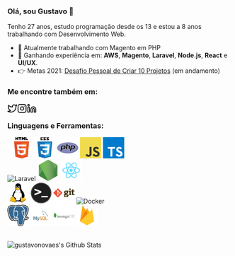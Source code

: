 ### Olá, sou Gustavo :wave:

Tenho 27 anos, estudo programação desde os 13 e estou a 8 anos trabalhando com Desenvolvimento Web.


- :hammer: Atualmente trabalhando com Magento em PHP
- :seedling: Ganhando experiência em: **AWS**, **Magento**, **Laravel**, **Node.js**, **React** e **UI/UX**.
- :point_right: Metas 2021: [Desafio Pessoal de Criar 10 Projetos](https://github.com/gustavonovaes/multiplayer-game-php-swoole-websocket/blob/master/README.md#why) (em andamento)



### Me encontre também em:

[<img align="left" alt="Gustavo Novaes" width="22px" src="https://raw.githubusercontent.com/feathericons/feather/master/icons/twitter.svg" />][twitter]
[<img align="left" alt="Gustavo Novaes" width="22px" src="https://raw.githubusercontent.com/feathericons/feather/master/icons/instagram.svg" />][instagram]
[<img align="left" alt="Gustavo Novaes" width="22px" src="https://raw.githubusercontent.com/feathericons/feather/master/icons/linkedin.svg" />][linkedin]

<br />

### Linguagens e Ferramentas:

&nbsp;
<img width="48px" src="https://raw.githubusercontent.com/github/explore/80688e429a7d4ef2fca1e82350fe8e3517d3494d/topics/html/html.png" title="HTML" />
<img width="48px" src="https://raw.githubusercontent.com/github/explore/80688e429a7d4ef2fca1e82350fe8e3517d3494d/topics/css/css.png" title="CSS" />
<img width="48px" src="https://raw.githubusercontent.com/github/explore/ccc16358ac4530c6a69b1b80c7223cd2744dea83/topics/php/php.png" title="PHP" />
<img width="48px" src="https://raw.githubusercontent.com/github/explore/80688e429a7d4ef2fca1e82350fe8e3517d3494d/topics/javascript/javascript.png" title="JavaScript" />
<img width="48px" src="https://raw.githubusercontent.com/github/explore/80688e429a7d4ef2fca1e82350fe8e3517d3494d/topics/typescript/typescript.png" title="Typescript" />
<br>
<img width="48px" src="https://github.com/laravel/art/blob/master/laravel-logo.png?raw=true" title="Laravel" />
<img width="48px" src="https://raw.githubusercontent.com/github/explore/80688e429a7d4ef2fca1e82350fe8e3517d3494d/topics/nodejs/nodejs.png" title="Node.js" />
<img width="48px" src="https://raw.githubusercontent.com/github/explore/80688e429a7d4ef2fca1e82350fe8e3517d3494d/topics/react/react.png" title="React" />
<br>
<img width="48px" src="https://raw.githubusercontent.com/github/explore/80688e429a7d4ef2fca1e82350fe8e3517d3494d/topics/linux/linux.png" title="Linux" />
<img width="48px" src="https://raw.githubusercontent.com/github/explore/80688e429a7d4ef2fca1e82350fe8e3517d3494d/topics/terminal/terminal.png" title="Terminal" />
<img width="48px" src="https://raw.githubusercontent.com/github/explore/80688e429a7d4ef2fca1e82350fe8e3517d3494d/topics/git/git.png" title="Git" />
<img width="48px" src="https://www.docker.com/sites/default/files/d8/styles/role_icon/public/2019-07/vertical-logo-monochromatic.png?itok=erja9lKc" title="Docker" />
<br>
<img width="48px" src="https://raw.githubusercontent.com/github/explore/80688e429a7d4ef2fca1e82350fe8e3517d3494d/topics/postgresql/postgresql.png" title="Postgres" />
<img width="48px" src="https://raw.githubusercontent.com/github/explore/80688e429a7d4ef2fca1e82350fe8e3517d3494d/topics/mysql/mysql.png" title="MySQL" />
<img width="48px" src="https://raw.githubusercontent.com/github/explore/80688e429a7d4ef2fca1e82350fe8e3517d3494d/topics/mongodb/mongodb.png" title="MySQL" />
<img width="48px" src="https://raw.githubusercontent.com/github/explore/80688e429a7d4ef2fca1e82350fe8e3517d3494d/topics/firebase/firebase.png" title="Firebase" />
<br />
<br />


<img align="left" alt="gustavonovaes's Github Stats" src="https://github-readme-stats.vercel.app/api?username=gustavonovaes&show_icons=true&hide_border=true" />

[github]: https://github.com/gustavonovaes
[twitter]: https://twitter.com/gustavonovaes93
[instagram]: https://instagram.com/gustavonovaes.dev
[linkedin]: https://www.linkedin.com/in/gustavonovaes
